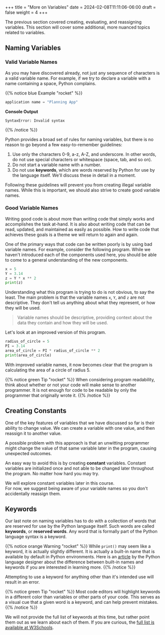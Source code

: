 +++
title = "More on Variables"
date = 2024-02-08T11:11:06-06:00
draft = false
weight = 4
+++

The previous section covered creating, evaluating, and reassigning variables.
This section will cover some additional, more nuanced topics related to
variables.

## Naming Variables

### Valid Variable Names

As you may have discovered already, not just any sequence of characters is a
valid variable name. For example, if we try to declare a variable with a name
containing a space, Python complains.

{{% notice blue Example "rocket" %}}
```python
application name = "Planning App"
```

**Console Output**

```console
SyntaxError: Invalid syntax
```
{{% /notice %}}

Python provides a broad set of rules for naming variables, but there is no
reason to go beyond a few easy-to-remember guidelines:

1. Use only the characters 0-9, a-z, A-Z, and underscore. In other words, do not use special characters or whitespace (space, tab, and so on).
1. Do not start a variable name with a number.
1. Do not use **keywords**, which are words reserved by Python for use by the language itself. We'll discuss these in detail in a moment.

Following these guidelines will prevent you from creating illegal variable
names. While this is important, we should also strive to create good variable
names.

### Good Variable Names

Writing good code is about more than writing code that simply works and
accomplishes the task at-hand. It is also about writing code that can be read,
updated, and maintained as easily as possible. How to write code that achieves
these goals is a theme we will return to again and again.

One of the primary ways that code can be written poorly is by using bad
variable names. For example, consider the following program. While we haven't
introduced each of the components used here, you should be able to come to a
general understanding of the new components.

```python {linenos=table}
x = 5
Y = 3.14
z = Y * x ** 2
print(z)
```

Understanding what this program is trying to do is not obvious, to say the
least. The main problem is that the variable names `x`, `Y`, and `z` are
not descriptive. They don't tell us anything about what they represent, or how
they will be used.

> Variable names should be descriptive, providing context about the data they contain and how they will be used.

Let's look at an improved version of this program.

```python {linenos=table}
radius_of_circle = 5
PI = 3.14
area_of_circle = PI * radius_of_circle ** 2
print(area_of_circle)
```

With improved variable names, it now becomes clear that the program is calculating the area of a circle of radius 5.

{{% notice green Tip "rocket" %}}
When considering program readability, think about whether or not your code will make sense to another programmer. It is not enough for code to be readable by only the programmer that originally wrote it.
{{% /notice %}}

## Creating Constants

One of the key features of variables that we have discussed so far is their
ability to change value. We can create a variable with one value, and then
reassign it to another value.  

A possible problem with this approach is that an unwitting programmer might change the
value of that same variable later in the program, causing unexpected outcomes.

An easy way to avoid this is by creating **constant** variables.
Constant variables are initialized once and not able to be changed later throughout the program.
No matter how hard you may try.

We will explore constant variables later in this course.  
For now, we suggest being aware of your variable names so you don't accidentally reassign them.


## Keywords

Our last note on naming variables has to do with a collection of words that are reserved for use by the Python language itself. Such words are called **keywords**, or **reserved words**.
Any word that is formally part of the Python language syntax is a keyword.

{{% notice orange Warning "rocket" %}}
While `print()` may seem like a keyword, it is actually slightly different.
It is actually a built-in name that is available by default in Python environments.
Here is an [article](http://python-history.blogspot.com/2013/11/story-of-none-true-false.html) by the Python language designer about the difference between built-in names and keywords if you are interested in learning more.
{{% /notice %}}
   
Attempting to use a keyword for anything other than it's intended use will result in an error.

{{% notice green Tip "rocket" %}}
Most code editors will highlight keywords in a different color than variables or other parts of your code. This serves as a visual cue that a given word is a keyword, and can help prevent mistakes.
{{% /notice %}}
   
We will not provide the full list of keywords at this time, but rather point them out as we learn about each of them. If you are curious, the [full list is available at W3Schools](https://www.w3schools.com/python/python_ref_keywords.asp).
